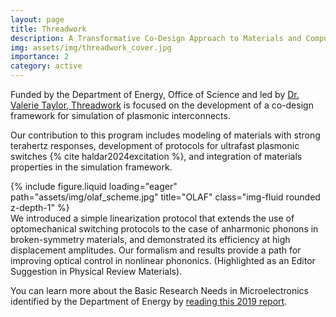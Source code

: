 ```yaml
---
layout: page
title: Threadwork
description: A Transformative Co-Design Approach to Materials and Computer Architecture Research, FY21 -- FY24
img: assets/img/threadwork_cover.jpg
importance: 2
category: active
---
```


Funded by the Department of Energy, Office of Science and led by <a href="https://en.wikipedia.org/wiki/Valerie_Taylor_(computer_scientist)"> Dr. Valerie Taylor, <a href="https://www.anl.gov/threadwork"> Threadwork</a> is focused on the development of a co-design framework for simulation of plasmonic interconnects.

Our contribution to this program includes modeling of materials with strong terahertz responses,     development of protocols for ultrafast plasmonic switches {% cite haldar2024excitation %}, and integration of materials properties in the simulation framework.

<div class="row">
    <div class="col-sm mt-3 mt-md-0">
        {% include figure.liquid loading="eager" path="assets/img/olaf_scheme.jpg" title="OLAF" class="img-fluid rounded z-depth-1" %}
    </div>
</div>
<div class="caption">
   We introduced a simple linearization protocol that extends the use of optomechanical switching protocols to the case of anharmonic phonons in broken-symmetry materials, and demonstrated its efficiency at high displacement amplitudes. Our formalism and results provide a path for improving optical control in nonlinear phononics. (Highlighted as an Editor Suggestion in Physical Review Materials). 
</div>

You can learn more about the Basic Research Needs in Microelectronics identified by the Department of Energy by <a href="https://science.osti.gov/-/media/bes/pdf/reports/2019/BRN_Microelectronics_rpt.pdf">reading this 2019 report</a>.